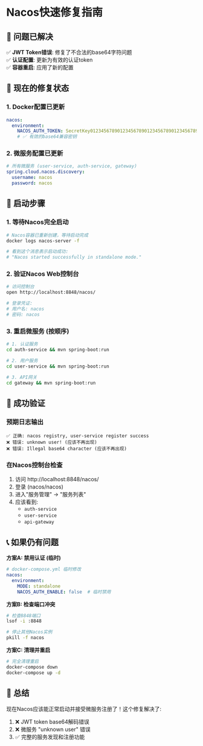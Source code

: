 # Nacos快速修复指南

## 🚨 问题已解决

✅ **JWT Token错误**: 修复了不合法的base64字符问题  
✅ **认证配置**: 更新为有效的认证token  
✅ **容器重启**: 应用了新的配置

## 🔧 现在的修复状态

### 1. Docker配置已更新
```yaml
nacos:
  environment:
    NACOS_AUTH_TOKEN: SecretKey012345678901234567890123456789012345678901234567890123456789
    # ✅ 有效的base64兼容密钥
```

### 2. 微服务配置已更新
```yaml
# 所有微服务 (user-service, auth-service, gateway)
spring.cloud.nacos.discovery:
  username: nacos
  password: nacos
```

## 🚀 启动步骤

### 1. 等待Nacos完全启动
```bash
# Nacos容器已重新创建，等待启动完成
docker logs nacos-server -f

# 看到这个消息表示启动成功:
# "Nacos started successfully in standalone mode."
```

### 2. 验证Nacos Web控制台
```bash
# 访问控制台
open http://localhost:8848/nacos/

# 登录凭证:
# 用户名: nacos
# 密码: nacos
```

### 3. 重启微服务 (按顺序)
```bash
# 1. 认证服务
cd auth-service && mvn spring-boot:run

# 2. 用户服务  
cd user-service && mvn spring-boot:run

# 3. API网关
cd gateway && mvn spring-boot:run
```

## 🎯 成功验证

### 预期日志输出
```
✅ 正确: nacos registry, user-service register success
❌ 错误: unknown user! (应该不再出现)
❌ 错误: Illegal base64 character (应该不再出现)
```

### 在Nacos控制台检查
1. 访问 http://localhost:8848/nacos/
2. 登录 (nacos/nacos)
3. 进入"服务管理" → "服务列表"
4. 应该看到:
   - `auth-service`
   - `user-service`
   - `api-gateway`

## 📞 如果仍有问题

**方案A: 禁用认证 (临时)**
```yaml
# docker-compose.yml 临时修改
nacos:
  environment:
    MODE: standalone
    NACOS_AUTH_ENABLE: false  # 临时禁用
```

**方案B: 检查端口冲突**
```bash
# 检查8848端口
lsof -i :8848

# 停止其他Nacos实例
pkill -f nacos
```

**方案C: 清理并重启**
```bash
# 完全清理重启
docker-compose down
docker-compose up -d
```

## 🏁 总结

现在Nacos应该能正常启动并接受微服务注册了！这个修复解决了:
1. ❌ JWT token base64解码错误
2. ❌ 微服务 "unknown user" 错误
3. ✅ 完整的服务发现和注册功能
